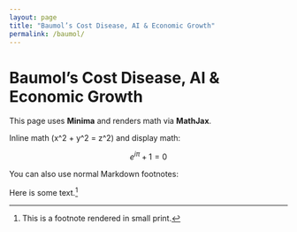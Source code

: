 ```yaml
---
layout: page
title: "Baumol’s Cost Disease, AI & Economic Growth"
permalink: /baumol/
---
```


# Baumol’s Cost Disease, AI & Economic Growth

This page uses **Minima** and renders math via **MathJax**.

Inline math \(x^2 + y^2 = z^2\) and display math:

$$
e^{i\pi} + 1 = 0
$$

You can also use normal Markdown footnotes:

Here is some text.[^1]

[^1]: This is a footnote rendered in small print.
